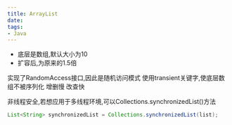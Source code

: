 ```yaml
---
title: ArrayList
date: 
tags:
- Java
---
```


<!-- TOC -->


<!-- /TOC -->

* 底层是数组,默认大小为10
* 扩容后,为原来的1.5倍

实现了RandomAccess接口,因此是随机访问模式
使用transient关键字,使底层数组不被序列化
增删慢
改查快

非线程安全,若想应用于多线程环境,可以Collections.synchronizedList()方法
```Java
List<String> synchronizedList = Collections.synchronizedList(list);
```